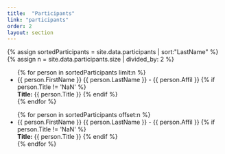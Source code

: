 ```yaml
---
title:  "Participants"
link: "participants"
order: 2
layout: section
---
```


{% assign sortedParticipants = site.data.participants | sort:"LastName" %}
{% assign n = site.data.participants.size | divided_by: 2 %}

<div class="row">
  <div class="col-sm-6">
    <ul>
      {% for person in sortedParticipants limit:n %}
        <li class='participant'> {{ person.FirstName }} {{ person.LastName }} - {{ person.Affil }}
        {% if person.Title != 'NaN' %}
        <br> <b>Title:</b> {{ person.Title }}
        {% endif %}
        </li>
      {% endfor %}
    </ul>
  </div>
  <div class="col-sm-6">
    <ul>
      {% for person in sortedParticipants offset:n %}
        <li class='participant'> {{ person.FirstName }} {{ person.LastName }} - {{ person.Affil }}
        {% if person.Title != 'NaN' %}
        <br> <b>Title:</b> {{ person.Title }}
        {% endif %}
        </li>
      {% endfor %}
    </ul>
  </div>
</div> <!-- row -->